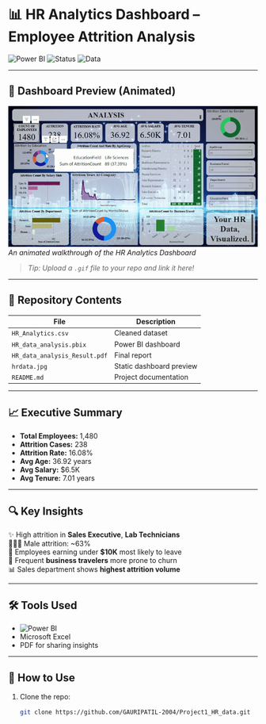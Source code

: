 # 📊 HR Analytics Dashboard – Employee Attrition Analysis

![Power BI](https://img.shields.io/badge/Tool-Power%20BI-yellow?logo=powerbi)
![Status](https://img.shields.io/badge/Project-Final-green)
![Data](https://img.shields.io/badge/Data-Cleaned-blue)

---

## 🎥 Dashboard Preview (Animated)
![Dashboard Demo](dashboard_preview.gif)  
*An animated walkthrough of the HR Analytics Dashboard*  
> _Tip: Upload a `.gif` file to your repo and link it here!_

---

## 📁 Repository Contents

| File | Description |
|------|-------------|
| `HR_Analytics.csv` | Cleaned dataset |
| `HR_data_analysis.pbix` | Power BI dashboard |
| `HR_data_analysis_Result.pdf` | Final report |
| `hrdata.jpg` | Static dashboard preview |
| `README.md` | Project documentation |

---

## 📈 Executive Summary

- **Total Employees:** 1,480  
- **Attrition Cases:** 238  
- **Attrition Rate:** 16.08%  
- **Avg Age:** 36.92 years  
- **Avg Salary:** $6.5K  
- **Avg Tenure:** 7.01 years  

---

## 🔍 Key Insights

✨ High attrition in **Sales Executive**, **Lab Technicians**  
🧑‍🤝‍🧑 Male attrition: ~63%  
💸 Employees earning under **$10K** most likely to leave  
🧭 Frequent **business travelers** more prone to churn  
📊 Sales department shows **highest attrition volume**

---

## 🛠 Tools Used

- ![Power BI](https://img.shields.io/badge/PowerBI-Dashboard-yellow?logo=powerbi)
- Microsoft Excel
- PDF for sharing insights

---

## 🚀 How to Use

1. Clone the repo:
   ```bash
   git clone https://github.com/GAURIPATIL-2004/Project1_HR_data.git
